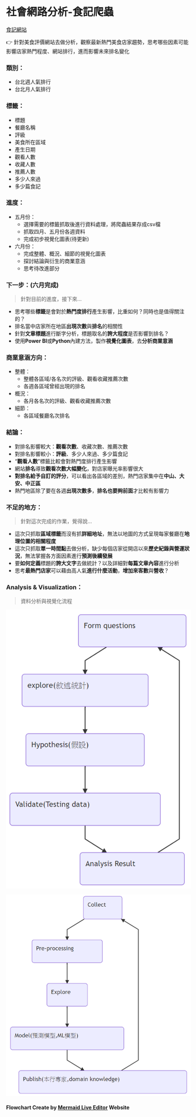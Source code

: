 # 社會網路分析-食記爬蟲
[食記網站](https://ifoodie.tw/city/%E5%8F%B0%E5%8C%97)

:point_right: 針對美食評價網站去做分析，觀察最新熱門美食店家趨勢，思考哪些因素可能影響店家熱門程度、網站排行，進而影響未來排名變化

### 類別：
* 台北週人氣排行
* 台北月人氣排行

### 標籤：
* 標題
* 餐廳名稱
* 評級
* 美食所在區域
* 產生日期
* 觀看人數
* 收藏人數
* 推薦人數
* 多少人來過
* 多少篇食記

### 進度：
* 五月份：
  * 選擇需要的標籤抓取後進行資料處理，將爬蟲結果存成csv檔
  * 抓取四月、五月份各週資料
  * 完成初步視覺化圖表(待更新)
* 六月份：
  * 完成整體、概況、細節的視覺化圖表
  * 探討結論與衍生的商業意涵
  * 思考待改進部分

### 下一步：(六月完成)
>針對目前的進度，接下來...
* 思考哪些**標籤**是會對於**熱門度排行**產生影響，比重如何？同時也是值得關注的？
* 排名當中店家所在地區**出現次數**與**排名**的相關性
* 針對**文章標題**進行斷字分析，標題取名的**誇大程度**是否影響到排名？
* 使用**Power BI**或**Python**內建方法，製作**視覺化圖表**，去**分析商業意涵**


### 商業意涵方向：
* 整體：
  * 整體各區域/各名次的評級、觀看收藏推薦次數
  * 各週各區域曾經出現的排名
* 概況：
  * 各月各名次的評級、觀看收藏推薦次數
* 細節：
  * 各區域餐廳名次排名

### 結論：
* 對排名影響較大：**觀看次數**、收藏次數、推薦次數
* 對排名影響較小：**評級**、多少人來過、多少篇食記
* “**觀看人數**”標籤比較會對熱門度排行產生影響
* 網站**排名**導致**觀看次數大幅變化**，對店家曝光率影響很大
* **對排名給予自訂的評分**，可以看出各區域的差別，熱門店家集中在**中山、大安、中正區**
* 熱門地區除了要在各週**出現次數多**，**排名也要夠前面**才比較有影響力

### 不足的地方：
>針對這次完成的作業，覺得說...
* 這次只抓取**區域標籤**而沒有抓**詳細地址**，無法以地圖的方式呈現每家餐廳在**地理位置的相關程度**
* 這次只抓取**單一時間點**去做分析，缺少每個店家從開店以來**歷史紀錄與營運狀況**，無法掌握各方面因素進行**預測後續發展**
* 要**如何定義**標題的**誇大文字**去做統計？以及詳細對**每篇文章內容**進行分析
* 思考**最熱門店家**可以藉由高人氣**進行什麼活動**，**增加來客數**與**營收**？

### Analysis & Visualization：

>資料分析與視覺化流程

![Analysis & Visualization-1](https://github.com/KuoYuHong/crawling-everything/blob/master/%E5%B7%A8%E9%87%8F%E8%B3%87%E6%96%99%E5%88%86%E6%9E%90-Tibame%E7%B6%B2%E7%AB%99%E7%88%AC%E8%9F%B2/%E5%9C%96%E7%89%87/Analysis%20%26%20Visualization-1.png)

![Analysis & Visualization-2](https://github.com/KuoYuHong/crawling-everything/blob/master/%E5%B7%A8%E9%87%8F%E8%B3%87%E6%96%99%E5%88%86%E6%9E%90-Tibame%E7%B6%B2%E7%AB%99%E7%88%AC%E8%9F%B2/%E5%9C%96%E7%89%87/Analysis%20%26%20Visualization-2.png)

#### Flowchart Create by [Mermaid Live Editor](https://mermaidjs.github.io/mermaid-live-editor/#/edit/eyJjb2RlIjoiZ3JhcGggVERcbkFbQ2hyaXN0bWFzXSAtLT58R2V0IG1vbmV5fCBCKEdvIHNob3BwaW5nKVxuQiAtLT4gQ3tMZXQgbWUgdGhpbmt9XG5DIC0tPnxPbmV8IERbTGFwdG9wXVxuQyAtLT58VHdvfCBFW2lQaG9uZV1cbkMgLS0-fFRocmVlfCBGW2ZhOmZhLWNhciBDYXJdXG4iLCJtZXJtYWlkIjp7InRoZW1lIjoiZGVmYXVsdCJ9fQ) Website


